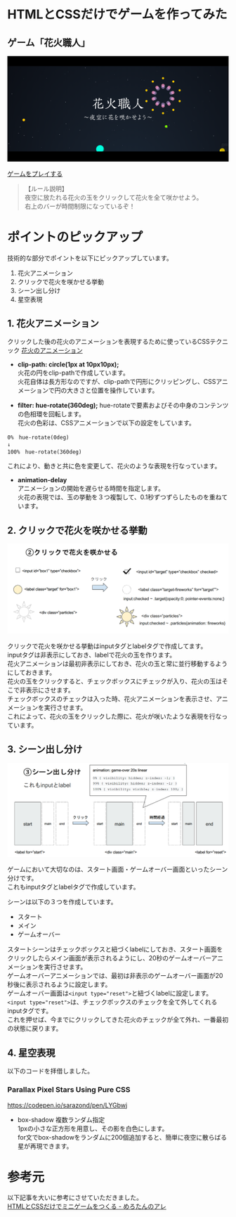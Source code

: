 # HTMLとCSSだけでゲームを作ってみた

## ゲーム「花火職人」


[![花火職人のタイトル画面の図](./images/main_visual.png)](https://imaokahiroaki.github.io/css_game/)

[ゲームをプレイする](https://imaokahiroaki.github.io/css_game/)

>【ルール説明】  
>夜空に放たれる花火の玉をクリックして花火を全て咲かせよう。  
>右上のバーが時間制限になっているぞ！

# ポイントのピックアップ
技術的な部分でポイントを以下にピックアップしています。

1. 花火アニメーション
2. クリックで花火を咲かせる挙動
3. シーン出し分け
4. 星空表現


## 1. 花火アニメーション
クリックした後の花火のアニメーションを表現するために使っているCSSテクニック
[花火のアニメーション](https://imaokahiroaki.github.io/css_game/fire.html)

-  **clip-path: circle(1px at 10px10px);**   
火花の円をclip-pathで作成しています。  
火花自体は長方形なのですが、clip-pathで円形にクリッピングし、CSSアニメーションで円の大きさと位置を操作しています。  

-  **filter: hue-rotate(360deg);** 
hue-rotateで要素およびその中身のコンテンツの色相環を回転します。  
花火の色彩は、CSSアニメーションで以下の設定をしています。

```
0%　hue-rotate(0deg)
↓
100%　hue-rotate(360deg)
```

これにより、動きと共に色を変更して、花火のような表現を行なっています。

-  **animation-delay**   
アニメーションの開始を遅らせる時間を指定します。  
火花の表現では、玉の挙動を３つ複製して、0.1秒ずつずらしたものを重ねています。  

## 2. クリックで花火を咲かせる挙動

![inputとlabelを駆使して花火の表示・非表示をコントロールする操作の説明をしている図](./images/description_02.png)

クリックで花火を咲かせる挙動はinputタグとlabelタグで作成してます。  
inputタグは非表示にしておき、labelで花火の玉を作ります。  
花火アニメーションは最初非表示にしておき、花火の玉と常に並行移動するようにしておきます。  
花火の玉をクリックすると、チェックボックスにチェックが入り、花火の玉はそこで非表示にさせます。  
チェックボックスのチェックは入った時、花火アニメーションを表示させ、アニメーションを実行させます。  
これによって、花火の玉をクリックした際に、花火が咲いたような表現を行なっています。  

## 3. シーン出し分け

![inputとlabelを駆使してシーンの出し分け操作の説明をしている図](./images/description_03.png)

ゲームにおいて大切なのは、スタート画面・ゲームオーバー画面といったシーン分けです。  
これもinputタグとlabelタグで作成しています。  

シーンは以下の３つを作成しています。
- スタート
- メイン
- ゲームオーバー
 
スタートシーンはチェックボックスと紐づくlabelにしておき、スタート画面をクリックしたらメイン画面が表示されるようにし、20秒のゲームオーバーアニメーションを実行させます。  
ゲームオーバーアニメーションでは、最初は非表示のゲームオーバー画面が20秒後に表示されるように設定します。  
ゲームオーバー画面は```<input type="reset">```と紐づくlabelに設定します。  
```<input type="reset">```は、チェックボックスのチェックを全て外してくれるinputタグです。  
これを押せば、今までにクリックしてきた花火のチェックが全て外れ、一番最初の状態に戻ります。  

## 4. 星空表現
以下のコードを拝借しました。
### Parallax Pixel Stars Using Pure CSS
https://codepen.io/sarazond/pen/LYGbwj

- box-shadow 複数ランダム指定  
1pxの小さな正方形を用意し、その影を白色にします。  
for文でbox-shadowをランダムに200個追加すると、簡単に夜空に散らばる星が再現できます。  

# 参考元
以下記事を大いに参考にさせていただきました。  
[HTMLとCSSだけでミニゲームをつくる - めろたんのアレ](https://merotan.hatenablog.com/entry/2017/12/16/190415)

